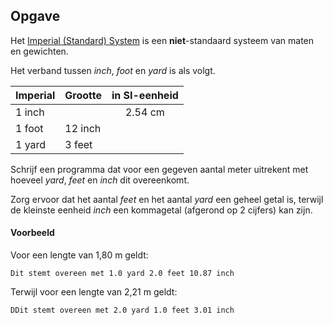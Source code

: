 ## Opgave
Het [Imperial (Standard) System](https://nl.wikipedia.org/wiki/Brits-Amerikaans_maatsysteem) is een **niet**-standaard systeem van maten en gewichten.

Het verband tussen *inch*, *foot* en *yard* is als volgt.

| Imperial  | Grootte     | in SI-eenheid |
| --------- |-------------|:-------------:|
| 1 inch    |             | 2.54 cm       |
| 1 foot    | 12 inch     |               |
| 1 yard    | 3 feet      |               |

Schrijf een programma dat voor een gegeven aantal meter uitrekent met hoeveel *yard*, *feet* en *inch* dit overeenkomt.

Zorg ervoor dat het aantal *feet* en het aantal *yard* een geheel getal is, terwijl de kleinste eenheid *inch* een kommagetal (afgerond op 2 cijfers) kan zijn.

#### Voorbeeld
Voor een lengte van 1,80 m geldt:
```
Dit stemt overeen met 1.0 yard 2.0 feet 10.87 inch
```
Terwijl voor een lengte van 2,21 m geldt:
```
DDit stemt overeen met 2.0 yard 1.0 feet 3.01 inch
```

